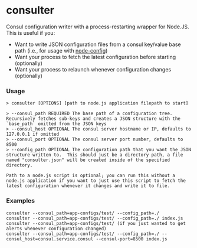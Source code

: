 # consulter

Consul configuration writer with a process-restarting wrapper for Node.JS.  This is useful if you:

* Want to write JSON configuration files from a consul key/value base path (i.e., for usage with [node-config](https://github.com/lorenwest/node-config))
* Want your process to fetch the latest configuration before starting (optionally)
* Want your process to relaunch whenever configuration changes (optionally)

### Usage

```
> consulter [OPTIONS] [path to node.js application filepath to start]

> --consul_path REQUIRED The base path of a configuration tree.  Recursively fetches sub-keys and creates a JSON structure with the `base_path` omitted from the JSON keys
> --consul_host OPTIONAL The consul server hostname or IP, defaults to 127.0.0.1 if omitted
> --consul_port OPTIONAL The consul server port number, defaults to 8500
> --config_path OPTIONAL The configuration path that you want the JSON structure written to.  This should just be a directory path, a file named "consulter.json" will be created inside of the specified directory.

Path to a node.js script is optional; you can run this without a node.js application if you want to just use this script to fetch the latest configuration whenever it changes and write it to file.
```

### Examples

```
consulter --consul_path=app-configs/test/ --config_path=./
consulter --consul_path=app-configs/test/ --config_path=./ index.js
consulter --consul_path=app-configs/test/ (if you just wanted to get alerts whenever configuration changed)
consulter --consul_path=app-configs/test/ --config_path=./ --consul_host=consul.service.consul --consul-port=8500 index.js
```


